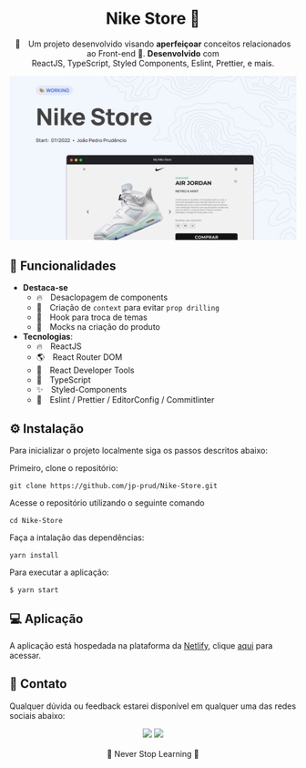 <h1 align="center">Nike Store 🤟</h1>

<p align="center">💅 Um projeto desenvolvido visando    <strong>aperfeiçoar</strong> conceitos relacionados ao Front-end 💙. <strong>Desenvolvido</strong> com <br> ReactJS, TypeScript, Styled Components, Eslint, Prettier, e mais.
</p>

<p align="center">
  <a href="#nike-store">
    <img alt="preview" src="./docs/images/preview.png" >
  </a>
</p>

## 🔮 Funcionalidades
- **Destaca-se**
  - 🔥 Desaclopagem de components
  - 🚀 Criação de `context` para evitar `prop drilling`
  - 🎉 Hook para troca de temas
  - 🍪 Mocks na criação do produto
- **Tecnologias**:
  - 🔥 ReactJS
  - 🌎 React Router DOM
  - 🧐 React Developer Tools
  - 💙 TypeScript
  - ✨ Styled-Components
  - 💫 Eslint / Prettier / EditorConfig / Commitlinter

## ⚙️ Instalação

Para inicializar o projeto localmente siga os passos descritos abaixo:

Primeiro, clone o repositório:
```
git clone https://github.com/jp-prud/Nike-Store.git
```

Acesse o repositório utilizando o seguinte comando
```
cd Nike-Store
```

Faça a intalação das dependências:
```
yarn install
```

Para executar a aplicação:
```
$ yarn start
```

## 💻 Aplicação

A aplicação está hospedada na plataforma da [Netlify](https://www.netlify.com/), clique [aqui](https://main--jp-nike-store.netlify.app/) para acessar.

## 🍻 Contato

Qualquer dúvida ou feedback estarei disponível em qualquer uma das redes sociais abaixo:


<div align="center">
  <a href="https://www.linkedin.com/in/jp-prud/" target="_blank"><img src="https://img.shields.io/badge/-LinkedIn-%230077B5?style=for-the-badge&logo=linkedin&logoColor=white" target="_blank"></a>
    <a href="mailto:jpprud.contato@gmail.com"><img src="https://img.shields.io/badge/-Gmail-%230077B5?style=for-the-badge&logo=gmail&logoColor=white" target="_blank"></a>
</div>

<div align="center">
  <br>
 🚀 Never Stop Learning 🚀
</div>
